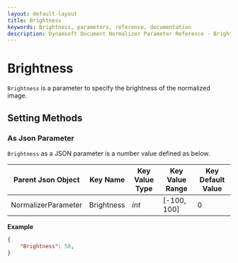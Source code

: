 ```yaml
---
layout: default-layout
title: Brightness
keywords: Brightness, parameters, reference, documentation
description: Dynamsoft Document Normalizer Parameter Reference - Brightness
---
```


# Brightness

`Brightness` is a parameter to specify the brightness of the normalized image.

## Setting Methods

### As Json Parameter

`Brightness` as a JSON parameter is a number value defined as below.

| Parent Json Object | Key Name | Key Value Type | Key Value Range | Key Default Value |
| ------------------ | -------- | -------------- | ----------- | ------------- |
| NormalizerParameter | Brightness | *int* | [-100, 100] | 0 |

**Example**

```json
{
    "Brightness": 50,
}
```
